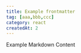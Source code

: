 ```yaml
---
title: Example frontmatter
tag: [aaa,bbb,ccc]
category: react
createdAt: 2
---
```


Example Markdown Content
